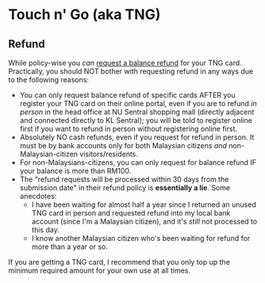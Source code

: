# Touch n' Go (aka TNG)

## Refund

While policy-wise you *can* [request a balance refund](https://customerservice.touchngo.com.my/erefund/) for your TNG card. Practically, you should NOT bother with requesting refund in any ways due to the following reasons:

- You can only request balance refund of specific cards AFTER you register your TNG card on their online portal, even if you are to refund *in person* in the head office at NU Sentral shopping mall (directly adjacent and connected directly to KL Sentral); you will be told to register online first if you want to refund in person without registering online first.
- Absolutely NO cash refunds, even if you request for refund in person. It must be by bank accounts only for both Malaysian citizens *and* non-Malaysian-citizen visitors/residents.
- For non-Malaysians-citizens, you can only request for balance refund IF your balance is more than RM100.
- The "refund requests will be processed within 30 days from the submission date" in their refund policy is **essentially a lie**. Some anecdotes:
    - I have been waiting for almost half a year since I returned an unused TNG card in person and requested refund into my local bank account (since I'm a Malaysian citizen), and it's *still* not processed to this day.
    - I know another Malaysian citizen who's been waiting for refund for more than a year or so.

If you are getting a TNG card, I recommend that you only top up the minimum required amount for your own use at all times.
